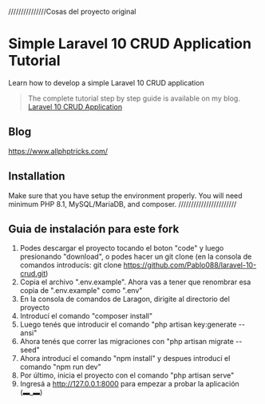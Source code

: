 ///////////////Cosas del proyecto original
# Simple Laravel 10 CRUD Application Tutorial
Learn how to develop a simple Laravel 10 CRUD application

> The complete tutorial step by step guide is available on my blog. [Laravel 10 CRUD Application](https://www.allphptricks.com/simple-laravel-10-crud-application/)

## Blog
https://www.allphptricks.com/


## Installation 
Make sure that you have setup the environment properly. You will need minimum PHP 8.1, MySQL/MariaDB, and composer.
///////////////////////
## Guia de instalación para este fork

1. Podes descargar el proyecto tocando el boton "code" y luego presionando "download", o podes hacer un git clone (en la consola de comandos introducís: git clone https://github.com/Pablo088/laravel-10-crud.git)
2. Copia el archivo ".env.example". Ahora vas a tener que renombrar esa copia de ".env.example" como ".env"
3. En la consola de comandos de Laragon, dirigite al directorio del proyecto
4. Introducí el comando "composer install"
5. Luego tenés que introducir el comando "php artisan key:generate --ansi"
6. Ahora tenés que correr las migraciones con "php artisan migrate --seed"
7. Ahora introducí el comando "npm install" y despues introducí el comando "npm run dev"
8. Por último, inicia el proyecto con el comando "php artisan serve"
9. Ingresá a http://127.0.0.1:8000 para empezar a probar la aplicación (▬_▬)
